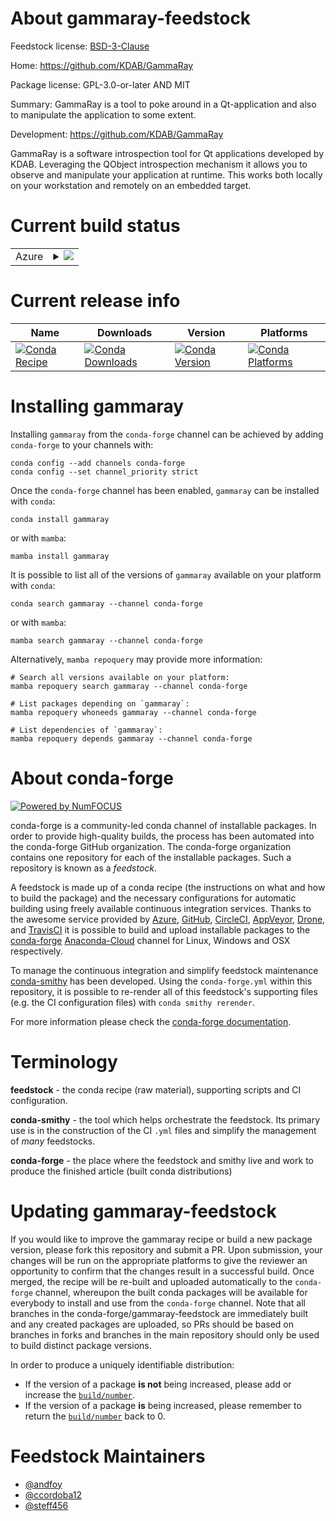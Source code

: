 About gammaray-feedstock
========================

Feedstock license: [BSD-3-Clause](https://github.com/conda-forge/gammaray-feedstock/blob/main/LICENSE.txt)

Home: https://github.com/KDAB/GammaRay

Package license: GPL-3.0-or-later AND MIT

Summary: GammaRay is a tool to poke around in a Qt-application and also to manipulate the application to some extent.

Development: https://github.com/KDAB/GammaRay

GammaRay is a software introspection tool for Qt applications developed by KDAB.
Leveraging the QObject introspection mechanism it allows you to observe and
manipulate your application at runtime. This works both locally on your
workstation and remotely on an embedded target.


Current build status
====================


<table>
    
  <tr>
    <td>Azure</td>
    <td>
      <details>
        <summary>
          <a href="https://dev.azure.com/conda-forge/feedstock-builds/_build/latest?definitionId=11750&branchName=main">
            <img src="https://dev.azure.com/conda-forge/feedstock-builds/_apis/build/status/gammaray-feedstock?branchName=main">
          </a>
        </summary>
        <table>
          <thead><tr><th>Variant</th><th>Status</th></tr></thead>
          <tbody><tr>
              <td>linux_64</td>
              <td>
                <a href="https://dev.azure.com/conda-forge/feedstock-builds/_build/latest?definitionId=11750&branchName=main">
                  <img src="https://dev.azure.com/conda-forge/feedstock-builds/_apis/build/status/gammaray-feedstock?branchName=main&jobName=linux&configuration=linux%20linux_64_" alt="variant">
                </a>
              </td>
            </tr><tr>
              <td>osx_64</td>
              <td>
                <a href="https://dev.azure.com/conda-forge/feedstock-builds/_build/latest?definitionId=11750&branchName=main">
                  <img src="https://dev.azure.com/conda-forge/feedstock-builds/_apis/build/status/gammaray-feedstock?branchName=main&jobName=osx&configuration=osx%20osx_64_" alt="variant">
                </a>
              </td>
            </tr>
          </tbody>
        </table>
      </details>
    </td>
  </tr>
</table>

Current release info
====================

| Name | Downloads | Version | Platforms |
| --- | --- | --- | --- |
| [![Conda Recipe](https://img.shields.io/badge/recipe-gammaray-green.svg)](https://anaconda.org/conda-forge/gammaray) | [![Conda Downloads](https://img.shields.io/conda/dn/conda-forge/gammaray.svg)](https://anaconda.org/conda-forge/gammaray) | [![Conda Version](https://img.shields.io/conda/vn/conda-forge/gammaray.svg)](https://anaconda.org/conda-forge/gammaray) | [![Conda Platforms](https://img.shields.io/conda/pn/conda-forge/gammaray.svg)](https://anaconda.org/conda-forge/gammaray) |

Installing gammaray
===================

Installing `gammaray` from the `conda-forge` channel can be achieved by adding `conda-forge` to your channels with:

```
conda config --add channels conda-forge
conda config --set channel_priority strict
```

Once the `conda-forge` channel has been enabled, `gammaray` can be installed with `conda`:

```
conda install gammaray
```

or with `mamba`:

```
mamba install gammaray
```

It is possible to list all of the versions of `gammaray` available on your platform with `conda`:

```
conda search gammaray --channel conda-forge
```

or with `mamba`:

```
mamba search gammaray --channel conda-forge
```

Alternatively, `mamba repoquery` may provide more information:

```
# Search all versions available on your platform:
mamba repoquery search gammaray --channel conda-forge

# List packages depending on `gammaray`:
mamba repoquery whoneeds gammaray --channel conda-forge

# List dependencies of `gammaray`:
mamba repoquery depends gammaray --channel conda-forge
```


About conda-forge
=================

[![Powered by
NumFOCUS](https://img.shields.io/badge/powered%20by-NumFOCUS-orange.svg?style=flat&colorA=E1523D&colorB=007D8A)](https://numfocus.org)

conda-forge is a community-led conda channel of installable packages.
In order to provide high-quality builds, the process has been automated into the
conda-forge GitHub organization. The conda-forge organization contains one repository
for each of the installable packages. Such a repository is known as a *feedstock*.

A feedstock is made up of a conda recipe (the instructions on what and how to build
the package) and the necessary configurations for automatic building using freely
available continuous integration services. Thanks to the awesome service provided by
[Azure](https://azure.microsoft.com/en-us/services/devops/), [GitHub](https://github.com/),
[CircleCI](https://circleci.com/), [AppVeyor](https://www.appveyor.com/),
[Drone](https://cloud.drone.io/welcome), and [TravisCI](https://travis-ci.com/)
it is possible to build and upload installable packages to the
[conda-forge](https://anaconda.org/conda-forge) [Anaconda-Cloud](https://anaconda.org/)
channel for Linux, Windows and OSX respectively.

To manage the continuous integration and simplify feedstock maintenance
[conda-smithy](https://github.com/conda-forge/conda-smithy) has been developed.
Using the ``conda-forge.yml`` within this repository, it is possible to re-render all of
this feedstock's supporting files (e.g. the CI configuration files) with ``conda smithy rerender``.

For more information please check the [conda-forge documentation](https://conda-forge.org/docs/).

Terminology
===========

**feedstock** - the conda recipe (raw material), supporting scripts and CI configuration.

**conda-smithy** - the tool which helps orchestrate the feedstock.
                   Its primary use is in the construction of the CI ``.yml`` files
                   and simplify the management of *many* feedstocks.

**conda-forge** - the place where the feedstock and smithy live and work to
                  produce the finished article (built conda distributions)


Updating gammaray-feedstock
===========================

If you would like to improve the gammaray recipe or build a new
package version, please fork this repository and submit a PR. Upon submission,
your changes will be run on the appropriate platforms to give the reviewer an
opportunity to confirm that the changes result in a successful build. Once
merged, the recipe will be re-built and uploaded automatically to the
`conda-forge` channel, whereupon the built conda packages will be available for
everybody to install and use from the `conda-forge` channel.
Note that all branches in the conda-forge/gammaray-feedstock are
immediately built and any created packages are uploaded, so PRs should be based
on branches in forks and branches in the main repository should only be used to
build distinct package versions.

In order to produce a uniquely identifiable distribution:
 * If the version of a package **is not** being increased, please add or increase
   the [``build/number``](https://docs.conda.io/projects/conda-build/en/latest/resources/define-metadata.html#build-number-and-string).
 * If the version of a package **is** being increased, please remember to return
   the [``build/number``](https://docs.conda.io/projects/conda-build/en/latest/resources/define-metadata.html#build-number-and-string)
   back to 0.

Feedstock Maintainers
=====================

* [@andfoy](https://github.com/andfoy/)
* [@ccordoba12](https://github.com/ccordoba12/)
* [@steff456](https://github.com/steff456/)

